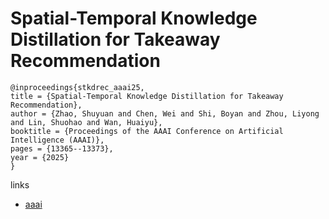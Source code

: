 # Spatial-Temporal Knowledge Distillation for Takeaway Recommendation

```
@inproceedings{stkdrec_aaai25,
title = {Spatial-Temporal Knowledge Distillation for Takeaway Recommendation},
author = {Zhao, Shuyuan and Chen, Wei and Shi, Boyan and Zhou, Liyong and Lin, Shuohao and Wan, Huaiyu},
booktitle = {Proceedings of the AAAI Conference on Artificial Intelligence (AAAI)},
pages = {13365--13373},
year = {2025}
}
```

links
- [aaai](https://ojs.aaai.org/index.php/AAAI/article/view/33459)
